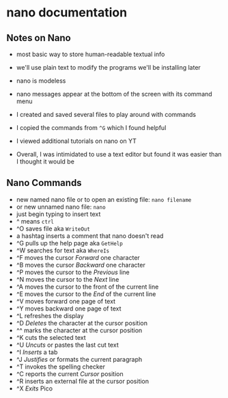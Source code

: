 # nano documentation

## Notes on Nano
- most basic way to store human-readable textual info
- we'll use plain text to modify the programs we'll be installing later
- nano is modeless
- nano messages appear at the bottom of the screen with its command menu


- I created and saved several files to play around with commands
- I copied the commands from `^G` which I found helpful
- I viewed additional tutorials on nano on YT
- Overall, I was intimidated to use a text editor but found it was easier than I thought it would be

## Nano Commands

- new named nano file or to open an existing file: `nano filename`
- or new unnamed nano file: `nano`
- just begin typing to insert text
- ^ means `ctrl`
- ^O saves file aka `WriteOut`
- a hashtag inserts a comment that nano doesn't read
- ^G pulls up the help page aka `GetHelp`
- ^W searches for text aka `WhereIs`
- ^F moves the cursor *Forward* one character
- ^B moves the cursor *Backward* one character
- ^P moves the cursor to the *Previous* line
- ^N moves the cursor to the *Next* line
- ^A moves the cursor to the front of the current line
- ^E moves the cursor to the *End* of the current line
- ^V moves forward one page of text
- ^Y moves backward one page of text
- ^L refreshes the display
- ^D *Deletes* the character at the cursor position
- ^^ marks the character at the cursor position
- ^K cuts the selected text
- ^U *Uncuts* or pastes the last cut text
- ^I *Inserts* a tab
- ^J *Justifies* or formats the current paragraph
- ^T invokes the spelling checker
- ^C reports the current *Cursor* position
- ^R inserts an external file at the cursor position
- ^X *Exits* Pico
